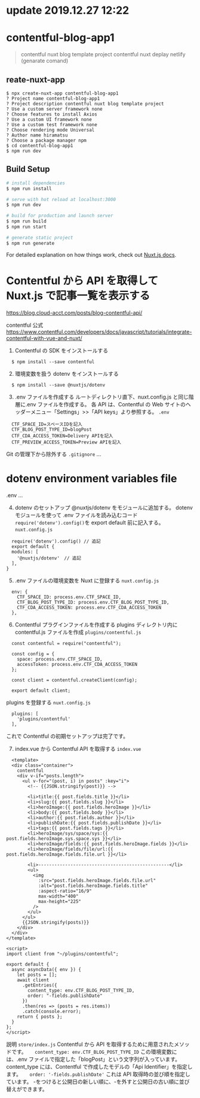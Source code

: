 # update 2019.12.27 12:22

# contentful-blog-app1

> contentful nuxt blog template project
> contentful nuxt
> deplay netlify (genarate comand)

## reate-nuxt-app

```
$ npx create-nuxt-app contentful-blog-app1
? Project name contentful-blog-app1
? Project description contentful nuxt blog template project
? Use a custom server framework none
? Choose features to install Axios
? Use a custom UI framework none
? Use a custom test framework none
? Choose rendering mode Universal
? Author name hiramatsu
? Choose a package manager npm
$ cd contentful-blog-app1
$ npm run dev
```

## Build Setup

```bash
# install dependencies
$ npm run install

# serve with hot reload at localhost:3000
$ npm run dev

# build for production and launch server
$ npm run build
$ npm run start

# generate static project
$ npm run generate
```

For detailed explanation on how things work, check out [Nuxt.js docs](https://nuxtjs.org).

# Contentful から API を取得して Nuxt.js で記事一覧を表示する

https://blog.cloud-acct.com/posts/blog-contentful-api/

contentful 公式
https://www.contentful.com/developers/docs/javascript/tutorials/integrate-contentful-with-vue-and-nuxt/

1. Contentful の SDK をインストールする

```
  $ npm install --save contentful
```

2. 環境変数を扱う dotenv をインストールする

```
  $ npm install --save @nuxtjs/dotenv

```

3. .env ファイルを作成する
   ルートディレクトリ直下、nuxt.config.js と同じ階層に.env ファイルを作成する。
   各 API は、Contentful の Web サイトのヘッダーメニュー「Settings」>>「API keys」より参照する。
   `.env`

```
  CTF_SPACE_ID=スペースIDを記入
  CTF_BLOG_POST_TYPE_ID=blogPost
  CTF_CDA_ACCESS_TOKEN=Delivery APIを記入
  CTF_PREVIEW_ACCESS_TOKEN=Preview APIを記入
```

Git の管理下から除外する
`.gitignore`
...

# dotenv environment variables file

.env
...

4. dotenv のセットアップ
   @nuxtjs/dotenv をモジュールに追加する。
   dotenv モジュールを使って
   .env ファイルを読み込むコード`require('dotenv').config()`を
   export default 前に記入する。
   `nuxt.config.js`

```
  require('dotenv').config() // 追記
  export default {
  modules: [
    '@nuxtjs/dotenv'　// 追記
  ],
}
```

5. .env ファイルの環境変数を Nuxt に登録する
   `nuxt.config.js`

```
  env: {
    CTF_SPACE_ID: process.env.CTF_SPACE_ID,
    CTF_BLOG_POST_TYPE_ID: process.env.CTF_BLOG_POST_TYPE_ID,
    CTF_CDA_ACCESS_TOKEN: process.env.CTF_CDA_ACCESS_TOKEN
  },
```

6. Contentful プラグインファイルを作成する
   plugins ディレクトリ内に contentful.js ファイルを作成
   `plugins/contentful.js`

```
  const contentful = require("contentful");

  const config = {
    space: process.env.CTF_SPACE_ID,
    accessToken: process.env.CTF_CDA_ACCESS_TOKEN
  };

  const client = contentful.createClient(config);

  export default client;

```

plugins を登録する
`nuxt.config.js`

```
  plugins: [
    'plugins/contentful'
  ],
```

これで Contentful の初期セットアップは完了です。

7. index.vue から Contentful API を取得する
   `index.vue`

```
  <template>
  <div class="container">
    contentful
    <div v-if="posts.length">
      <ul v-for="(post, i) in posts" :key="i">
        <!-- {{JSON.stringify(post)}} -->

        <li>title:{{ post.fields.title }}</li>
        <li>slug:{{ post.fields.slug }}</li>
        <li>heroImage:{{ post.fields.heroImage }}</li>
        <li>body:{{ post.fields.body }}</li>
        <li>author:{{ post.fields.author }}</li>
        <li>publishDate:{{ post.fields.publishDate }}</li>
        <li>tags:{{ post.fields.tags }}</li>
        <li>heroImage/sys/space/sys:{{ post.fields.heroImage.sys.space.sys }}</li>
        <li>heroImage/fields:{{ post.fields.heroImage.fields }}</li>
        <li>heroImage/fields/file/url:{{ post.fields.heroImage.fields.file.url }}</li>

        <li>-------------------------------------------------</li>
        <ul>
          <img
            :src="post.fields.heroImage.fields.file.url"
            :alt="post.fields.heroImage.fields.title"
            :aspect-ratio="16/9"
            max-width="400"
            max-height="225"
          />
        </ul>
      </ul>
      {{JSON.stringify(posts)}}
    </div>
  </div>
</template>

<script>
import client from "~/plugins/contentful";

export default {
  async asyncData({ env }) {
    let posts = [];
    await client
      .getEntries({
        content_type: env.CTF_BLOG_POST_TYPE_ID,
        order: "-fields.publishDate"
      })
      .then(res => (posts = res.items))
      .catch(console.error);
    return { posts };
  }
};
</script>
```

説明
`store/index.js`
Contentful から API を取得するために用意されたメソッドです。 　
`content_type: env.CTF_BLOG_POST_TYPE_ID`
この環境変数には、.env ファイルで指定した「blogPost」という文字列が入っています。
content_type には、Contentful で作成したモデルの「Api Identifier」を指定します。 　
`order: '-fields.publishDate'`
これは API 取得時の並び順を指定しています。 -をつけると公開日の新しい順に、-を外すと公開日の古い順に並び替えができます。
